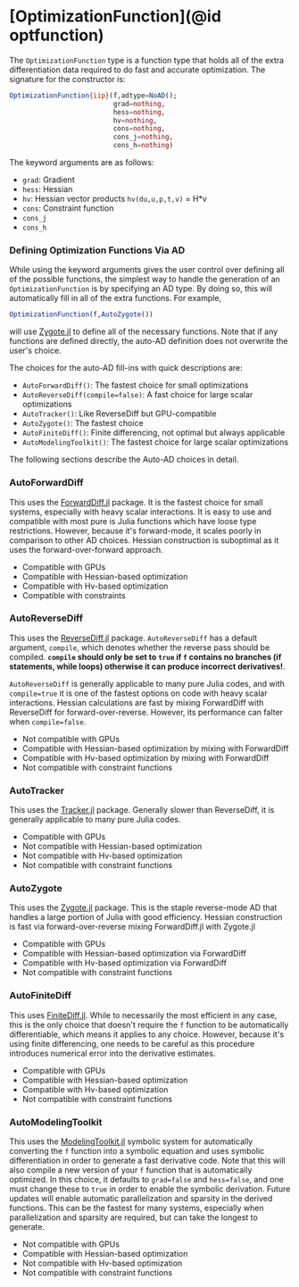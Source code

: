 # [OptimizationFunction](@id optfunction)

The `OptimizationFunction` type is a function type that holds all of
the extra differentiation data required to do fast and accurate
optimization. The signature for the constructor is:

```julia
OptimizationFunction{iip}(f,adtype=NoAD();
                          grad=nothing,
                          hess=nothing,
                          hv=nothing,
                          cons=nothing,
                          cons_j=nothing,
                          cons_h=nothing)
```

The keyword arguments are as follows:

- `grad`: Gradient
- `hess`: Hessian
- `hv`: Hessian vector products `hv(du,u,p,t,v)` = H*v
- `cons`: Constraint function
- `cons_j`
- `cons_h`

### Defining Optimization Functions Via AD

While using the keyword arguments gives the user control over defining
all of the possible functions, the simplest way to handle the generation
of an `OptimizationFunction` is by specifying an AD type. By doing so,
this will automatically fill in all of the extra functions. For example,

```julia
OptimizationFunction(f,AutoZygote())
```

will use [Zygote.jl](https://github.com/FluxML/Zygote.jl) to define
all of the necessary functions. Note that if any functions are defined
directly, the auto-AD definition does not overwrite the user's choice.

The choices for the auto-AD fill-ins with quick descriptions are:

- `AutoForwardDiff()`: The fastest choice for small optimizations
- `AutoReverseDiff(compile=false)`: A fast choice for large scalar optimizations
- `AutoTracker()`: Like ReverseDiff but GPU-compatible
- `AutoZygote()`: The fastest choice
- `AutoFiniteDiff()`: Finite differencing, not optimal but always applicable
- `AutoModelingToolkit()`: The fastest choice for large scalar optimizations

The following sections describe the Auto-AD choices in detail.

### AutoForwardDiff

This uses the [ForwardDiff.jl](https://github.com/JuliaDiff/ForwardDiff.jl)
package. It is the fastest choice for small systems, especially with
heavy scalar interactions. It is easy to use and compatible with most
pure is Julia functions which have loose type restrictions. However,
because it's forward-mode, it scales poorly in comparison to other AD
choices. Hessian construction is suboptimal as it uses the forward-over-forward
approach.

- Compatible with GPUs
- Compatible with Hessian-based optimization
- Compatible with Hv-based optimization
- Compatible with constraints

### AutoReverseDiff

This uses the [ReverseDiff.jl](https://github.com/JuliaDiff/ReverseDiff.jl)
package. `AutoReverseDiff` has a default argument, `compile`, which
denotes whether the reverse pass should be compiled. **`compile` should only
be set to `true` if `f` contains no branches (if statements, while loops)
otherwise it can produce incorrect derivatives!**.

`AutoReverseDiff` is generally applicable to many pure Julia codes,
and with `compile=true` it is one of the fastest options on code with
heavy scalar interactions. Hessian calculations are fast by mixing
ForwardDiff with ReverseDiff for forward-over-reverse. However, its
performance can falter when `compile=false`.

- Not compatible with GPUs
- Compatible with Hessian-based optimization by mixing with ForwardDiff
- Compatible with Hv-based optimization by mixing with ForwardDiff
- Not compatible with constraint functions

### AutoTracker

This uses the [Tracker.jl](https://github.com/FluxML/Tracker.jl) package.
Generally slower than ReverseDiff, it is generally applicable to many
pure Julia codes.

- Compatible with GPUs
- Not compatible with Hessian-based optimization
- Not compatible with Hv-based optimization
- Not compatible with constraint functions

### AutoZygote

This uses the [Zygote.jl](https://github.com/FluxML/Zygote.jl) package.
This is the staple reverse-mode AD that handles a large portion of
Julia with good efficiency. Hessian construction is fast via
forward-over-reverse mixing ForwardDiff.jl with Zygote.jl

- Compatible with GPUs
- Compatible with Hessian-based optimization via ForwardDiff
- Compatible with Hv-based optimization via ForwardDiff
- Not compatible with constraint functions

### AutoFiniteDiff

This uses [FiniteDiff.jl](https://github.com/JuliaDiff/FiniteDiff.jl).
While to necessarily the most efficient in any case, this is the only
choice that doesn't require the `f` function to be automatically
differentiable, which means it applies to any choice. However, because
it's using finite differencing, one needs to be careful as this procedure
introduces numerical error into the derivative estimates.

- Compatible with GPUs
- Compatible with Hessian-based optimization
- Compatible with Hv-based optimization
- Not compatible with constraint functions

### AutoModelingToolkit

This uses the [ModelingToolkit.jl](https://github.com/SciML/ModelingToolkit.jl)
symbolic system for automatically converting the `f` function into
a symbolic equation and uses symbolic differentiation in order to generate
a fast derivative code. Note that this will also compile a new version
of your `f` function that is automatically optimized. In this choice,
it defaults to `grad=false` and `hess=false`, and one must change these
to `true` in order to enable the symbolic derivation. Future updates
will enable automatic parallelization and sparsity in the derived
functions. This can be the fastest for many systems, especially when
parallelization and sparsity are required, but can take the longest
to generate.

- Not compatible with GPUs
- Compatible with Hessian-based optimization
- Not compatible with Hv-based optimization
- Not compatible with constraint functions

